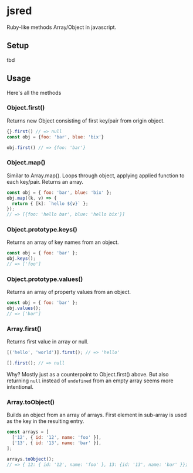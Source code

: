 # jsred

Ruby-like methods Array/Object in javascript.

## Setup

tbd

## Usage

Here's all the methods

### Object.first()

Returns new Object consisting of first key/pair from origin object.

```js
{}.first() // => null
const obj = {foo: 'bar', blue: 'bix'}

obj.first() // => {foo: 'bar'}
```

### Object.map()

Similar to Array.map().
Loops through object, applying applied function to each key/pair.
Returns an array.

```js
const obj = { foo: 'bar', blue: 'bix' };
obj.map((k, v) => {
  return { [k]: `hello ${v}` };
});
// => [{foo: 'hello bar', blue: 'hello bix'}]
```

### Object.prototype.keys()

Returns an array of key names from an object.

```js
const obj = { foo: 'bar' };
obj.keys();
// => ['foo']
```

### Object.prototype.values()

Returns an array of property values from an object.

```js
const obj = { foo: 'bar' };
obj.values();
// => ['bar']
```

### Array.first()

Returns first value in array or null.

```js
[('hello', 'world')].first(); // => 'hello'

[].first(); // => null
```

Why? Mostly just as a counterpoint to Object.first() above. But also returning `null` instead of `undefined` from an empty array seems more intentional.

### Array.toObject()

Builds an object from an array of arrays.
First element in sub-array is used as the key in the resulting entry.

```js
const arrays = [
  ['12', { id: '12', name: 'foo' }],
  ['13', { id: '13', name: 'bar' }],
];

arrays.toObject();
// => { 12: { id: '12', name: 'foo' }, 13: {id: '13', name: 'bar' }};
```
